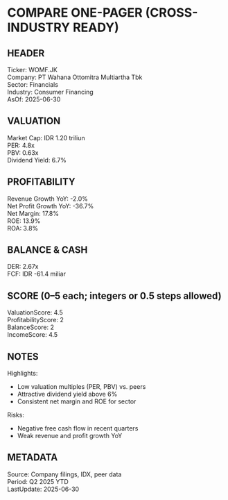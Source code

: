 # COMPARE ONE-PAGER (CROSS-INDUSTRY READY)

## HEADER
Ticker: WOMF.JK  
Company: PT Wahana Ottomitra Multiartha Tbk  
Sector: Financials  
Industry: Consumer Financing  
AsOf: 2025-06-30

## VALUATION
Market Cap: IDR 1.20 triliun  
PER: 4.8x  
PBV: 0.63x  
Dividend Yield: 6.7%

## PROFITABILITY
Revenue Growth YoY: -2.0%  
Net Profit Growth YoY: -36.7%  
Net Margin: 17.8%  
ROE: 13.9%  
ROA: 3.8%

## BALANCE & CASH
DER: 2.67x  
FCF: IDR -61.4 miliar

## SCORE (0–5 each; integers or 0.5 steps allowed)
ValuationScore: 4.5  
ProfitabilityScore: 2  
BalanceScore: 2  
IncomeScore: 4.5

## NOTES
Highlights:
- Low valuation multiples (PER, PBV) vs. peers
- Attractive dividend yield above 6%
- Consistent net margin and ROE for sector

Risks:
- Negative free cash flow in recent quarters
- Weak revenue and profit growth YoY

## METADATA
Source: Company filings, IDX, peer data  
Period: Q2 2025 YTD  
LastUpdate: 2025-06-30